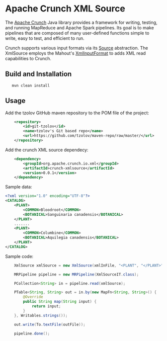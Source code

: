 Apache Crunch XML Source
===================

The [Apache Crunch](https://crunch.apache.org) Java library provides a framework for writing, testing, and running MapReduce and Apache Spark pipelines. Its goal is to make pipelines that are composed of many user-defined functions simple to write, easy to test, and efficient to run.

Crunch supports various input formats via its [Source](https://crunch.apache.org/user-guide.html#sources) abstraction. The  XmlSource employs the Mahout's [XmlInputFormat](https://github.com/apache/mahout/blob/ad84344e4055b1e6adff5779339a33fa29e1265d/examples/src/main/java/org/apache/mahout/classifier/bayes/XmlInputFormat.java) to adds XML read capabilities to Crunch. 

## Build and Installation

```
   mvn clean install
```

## Usage

Add the tzolov GitHub maven repository to the POM file of the project:

```xml
    <repository>
        <id>git-tzolov</id>
        <name>tzolov's Git based repo</name>
        <url>https://github.com/tzolov/maven-repo/raw/master/</url>
    </repository>
```

Add the crunch XML source dependecy:
```xml
	<dependency>
		<groupId>org.apache.crunch.io.xml</groupId>
		<artifactId>crunch-xmlsource</artifactId>
		<version>0.0.1</version>	
	</dependency>
```

Sample data:

```xml
<?xml version="1.0" encoding="UTF-8"?>
<CATALOG>
	<PLANT>
		<COMMON>Bloodroot</COMMON>
		<BOTANICAL>Sanguinaria canadensis</BOTANICAL>
	</PLANT>
	.......
	<PLANT>
		<COMMON>Columbine</COMMON>
		<BOTANICAL>Aquilegia canadensis</BOTANICAL>
	</PLANT>
</CATALOG>
```

Sample code:

```java
	XmlSource xmlSource = new XmlSource(xmlInFile, "<PLANT", "</PLANT>");

	MRPipeline pipeline = new MRPipeline(XmlSourceIT.class);

	PCollection<String> in = pipeline.read(xmlSource);

	PTable<String, String> out = in.by(new MapFn<String, String>() {
		@Override
		public String map(String input) {
			return input;
		}
	}, Writables.strings());

	out.write(To.textFile(outFile));

	pipeline.done();
```
  
